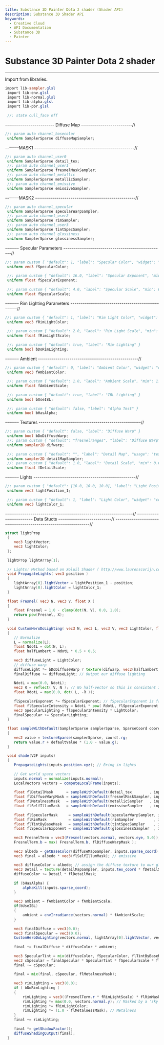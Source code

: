 ```yaml
---
title: Substance 3D Painter Dota 2 shader (Shader API)
description: Substance 3D Shader API
keywords:
  - Creative Cloud
  - API Documentation
  - Substance 3D
  - Painter
---
```





























Substance 3D Painter Dota 2 shader
==================================

---




Import from libraries.





```glsl
import lib-sampler.glsl
 import lib-env.glsl
 import lib-normal.glsl
 import lib-alpha.glsl
 import lib-pbr.glsl
 
 //: state cull_face off
```









\-\-\-\-\-\-\-\-\-\-\-\-\-\-\-\-\-\-\-\-\-\-\-\-\- Diffuse Map \-\-\-\-\-\-\-\-\-\-\-\-\-\-\-\-\-\-\-\-\-\-\-\-\-\-//





```glsl
//: param auto channel_basecolor
 uniform SamplerSparse diffuseMapSampler;
```









\-\-\-\-\-\-\-MASK1 \-\-\-\-\-\-\-\-\-\-\-\-\-\-\-\-\-\-\-\-\-\-\-\-\-\-\-\-\-\-\-\-\-\-\-\-\-\-\-\-\-\-\-\-\-\-\-\-\-\-\-//





```glsl
//: param auto channel_user0
 uniform SamplerSparse detail_tex;
 //: param auto channel_user1
 uniform SamplerSparse fresnelMaskSampler;
 //: param auto channel_metallic
 uniform SamplerSparse metallicSampler;
 //: param auto channel_emissive
 uniform SamplerSparse emissiveSampler;
```









\-\-\-\-\-\-\-MASK2 \-\-\-\-\-\-\-\-\-\-\-\-\-\-\-\-\-\-\-\-\-\-\-\-\-\-\-\-\-\-\-\-\-\-\-\-\-\-\-\-\-\-\-\-\-\-\-\-\-\-\-//





```glsl
//: param auto channel_specular
 uniform SamplerSparse specularWarpSampler;
 //: param auto channel_user2
 uniform SamplerSparse rimSampler;
 //: param auto channel_user3
 uniform SamplerSparse tintSpecSampler;
 //: param auto channel_glossiness
 uniform SamplerSparse glossinessSampler;
```









\-\-\-\-\-\-\- Specular Parameters \-\-\-\-\-\-\-\-\-\-\-\-\-\-\-\-\-\-\-\-\-\-\-\-\-\-\-\-\-\-\-\-\-\-\-\-\-\-\-\-\-\-\-\-\-\-\-\-\-\-\-//





```glsl
//: param custom { "default": 1, "label": "Specular Color", "widget": "color" }
 uniform vec3 fSpecularColor;
 
 //: param custom { "default": 16.0, "label": "Specular Exponent", "min": 0.0, "max": 512.0 }
 uniform float fSpecularExponent;
 
 //: param custom { "default": 4.0, "label": "Specular Scale", "min": 0.0, "max": 512.0 }
 uniform float fSpecularScale;
```









\-\-\-\-\-\-\- Rim Lighting Parameters \-\-\-\-\-\-\-\-\-\-\-\-\-\-\-\-\-\-\-\-\-\-\-\-\-\-\-\-\-\-\-\-\-\-\-\-\-\-\-\-\-\-\-\-\-\-\-\-\-\-\-//





```glsl
//: param custom { "default": 1, "label": "Rim Light Color", "widget": "color" }
 uniform vec3 fRimLightColor;
 
 //: param custom { "default": 2.0, "label": "Rim Light Scale", "min": 0.0, "max": 32.0 }
 uniform float fRimLightScale;
 
 //: param custom { "default": true, "label": "Rim Lighting" }
 uniform bool bDoRimLighting;
```









\-\-\-\-\-\-\- Ambient \-\-\-\-\-\-\-\-\-\-\-\-\-\-\-\-\-\-\-\-\-\-\-\-\-\-\-\-\-\-\-\-\-\-\-\-\-\-\-\-\-\-\-\-\-\-\-\-\-\-\-//





```glsl
//: param custom { "default": 0, "label": "Ambient Color", "widget": "color" }
 uniform vec3 fAmbientColor;
 
 //: param custom { "default": 1.0, "label": "Ambient Scale", "min": 1.0, "max": 10.0 }
 uniform float fAmbientScale;
 
 //: param custom { "default": true, "label": "IBL Lighting" }
 uniform bool bUseIBL;
 
 //: param custom { "default": false, "label": "Alpha Test" }
 uniform bool bHasAlpha;
```









\-\-\-\-\-\-\- Textures \-\-\-\-\-\-\-\-\-\-\-\-\-\-\-\-\-\-\-\-\-\-\-\-\-\-\-\-\-\-\-\-\-\-\-\-\-\-\-\-\-\-\-\-\-\-\-\-\-\-\-\-//





```glsl
//: param custom { "default": false, "label": "Diffuse Warp" }
 uniform bool bDoDiffuseWarp;
 //: param custom { "default": "fresnelranges", "label": "Diffuse Warp", "usage": "texture" }
 uniform sampler2D difwarp;
 
 //: param custom { "default": "", "label": "Detail Map", "usage": "texture" }
 uniform sampler2D detailMapSampler;
 //: param custom { "default": 1.0, "label": "Detail Scale", "min": 0.0, "max": 32.0 }
 uniform float fDetailScale;
```









\-\-\-\-\-\-\- Lights \-\-\-\-\-\-\-\-\-\-\-\-\-\-\-\-\-\-\-\-\-\-\-\-\-\-\-\-\-\-\-\-\-\-\-\-\-\-\-\-\-\-\-\-\-\-\-\-\-\-\-\-//





```glsl
//: param custom { "default": [10.0, 10.0, 10.0], "label": "Light Position", "min": -20, "max": 20 }
 uniform vec3 lightPosition_1;
 
 //: param custom { "default": 1, "label": "Light Color", "widget": "color" }
 uniform vec3 lightColor_1;
```









\-\-\-\-\-\-\-\-\-\-\-\-\-\-\-\-\-\-\-\-\-\-\-\-\-\-\-\-\-\-\-\-\-\-\-\-\-\-\-\-\-\-\-\-\-\-\-\-\-\-\-\-\-\-\-\-\-\-\-\-\-\-\-\-\-//
 \-\-\-\-\-\-\-\-\-\-\-\-\-\-\-\-\-\-\-\-\-\-\-\-\- Data Stucts \-\-\-\-\-\-\-\-\-\-\-\-\-\-\-\-\-\-\-\-\-\-\-\-\-\-\-//
 \-\-\-\-\-\-\-\-\-\-\-\-\-\-\-\-\-\-\-\-\-\-\-\-\-\-\-\-\-\-\-\-\-\-\-\-\-\-\-\-\-\-\-\-\-\-\-\-\-\-\-\-\-\-\-\-\-\-\-\-\-\-\-\-\-//





```glsl
struct lightProp
 {
 	vec3 lightVector;
 	vec3 lightColor;
 };
 
 lightProp lightArray[1];
 
 // Lights! Method based on Xoluil Shader ( http://www.laurenscorijn.com/xoliulshader ) Thanks mate :)
 void PropagateLights( vec3 position )
 {
 	lightArray[0].lightVector = lightPosition_1 - position;
 	lightArray[0].lightColor = lightColor_1;
 }
 
 float Fresnel( vec3 N, vec3 V, float X )
 {
 	float Fresnel = 1.0 - clamp(dot(N, V), 0.0, 1.0);
 	return pow(Fresnel, X);
 }
 
 void CustomHeroDoLighting( vec3 N, vec3 L, vec3 V, vec3 LightColor, float diffuseWarpMask, float flSpecularExponent, inout vec3 finalDiffuse, inout vec3 finalSpecular)
 {
 	// Normalize
 	L = normalize(L);
 	float NdotL = dot(N, L);
 	float halfLambert = NdotL * 0.5 + 0.5;
 
 	vec3 diffuseLight = LightColor;
 	// diffuse warp
 	diffuseLight *= bDoDiffuseWarp ? texture(difwarp, vec2(halfLambert, diffuseWarpMask)).rgb : vec3(halfLambert);
 	finalDiffuse += diffuseLight; // Output our diffuse lighting
 
 	NdotL = max(0.0, NdotL);
 	vec3 R = reflect( V, N ); // No half-vector so this is consistent in look with ps2.0
 	float RdotL = max(0.0, dot( L, -R ));
 
 	flSpecularExponent *= fSpecularExponent; // fSpecularExponent is from the UI Spinner
 	float flSpecularIntensity = NdotL * pow( RdotL, flSpecularExponent );
 	vec3 SpecularLighting = flSpecularIntensity * LightColor;
 	finalSpecular += SpecularLighting;
 }
 
 float sampleWithDefault(SamplerSparse samplerSparse, SparseCoord coord, float defaultValue)
 {
 	vec2 value = textureSparse(samplerSparse, coord).rg;
 	return value.r + defaultValue * (1.0 - value.g);
 }
 
 void shade(V2F inputs)
 {
 	PropagateLights(inputs.position.xyz); // Bring in lights
 
 	// Get world space vectors
 	inputs.normal = normalize(inputs.normal);
 	LocalVectors vectors = computeLocalFrame(inputs);
 
 	float flDetailMask      = sampleWithDefault(detail_tex        , inputs.sparse_coord, 0.0);
 	float flDiffuseWarpMask = sampleWithDefault(fresnelMaskSampler, inputs.sparse_coord, 0.3);
 	float flMetalnessMask   = sampleWithDefault(metallicSampler   , inputs.sparse_coord, 0.0);
 	float flSelfIllumMask   = sampleWithDefault(emissiveSampler   , inputs.sparse_coord, 0.0);
 
 	float flSpecularMask     = sampleWithDefault(specularWarpSampler, inputs.sparse_coord, 0.3);
 	float flRimMask          = sampleWithDefault(rimSampler         , inputs.sparse_coord, 0.3);
 	float flTintByBaseMask   = sampleWithDefault(tintSpecSampler    , inputs.sparse_coord, 0.0);
 	float flSpecularExponent = sampleWithDefault(glossinessSampler  , inputs.sparse_coord, 0.3);
 
 	vec3 FresnelTerm = vec3(Fresnel(vectors.normal, vectors.eye, 5.0));
 	FresnelTerm.b = max( FresnelTerm.b, flDiffuseWarpMask );
 
 	vec3 albedo = getBaseColor(diffuseMapSampler, inputs.sparse_coord);
 	vec3 final = albedo * vec3(flSelfIllumMask); // emissive
 
 	vec3 diffuseColor = albedo; // assign the diffuse texture to our global diffuse color
 	vec3 Detail = texture(detailMapSampler, inputs.tex_coord * fDetailScale).rgb;
 	diffuseColor += Detail * flDetailMask;
 
 	if (bHasAlpha) {
 		alphaKill(inputs.sparse_coord);
 	}
 
 	vec3 ambient = fAmbientColor + fAmbientScale;
 	if(bUseIBL)
 	{
 		ambient = envIrradiance(vectors.normal) * fAmbientScale;
 	}
 
 	vec3 finalDiffuse = vec3(0.0);
 	vec3 finalSpecular = vec3(0.0);
 	CustomHeroDoLighting(vectors.normal, lightArray[0].lightVector, vectors.eye, lightArray[0].lightColor, flDiffuseWarpMask, flSpecularExponent, finalDiffuse, finalSpecular);
 
 	final += finalDiffuse * diffuseColor * ambient;
 
 	vec3 SpecularTint = mix(diffuseColor, fSpecularColor, flTintByBaseMask);
 	vec3 cSpecular = finalSpecular * SpecularTint * fSpecularScale * flSpecularMask * FresnelTerm.b;
 	final += cSpecular;
 
 	final = mix(final, cSpecular, flMetalnessMask);
 
 	vec3 rimLighting = vec3(0.0);
 	if ( bDoRimLighting )
 	{
 		rimLighting = vec3((FresnelTerm.r * fRimLightScale) * flRimMask);
 		rimLighting *= max(0.0, vectors.normal.y); // Masked by a 'sky light'
 		rimLighting *= fRimLightColor;
 		rimLighting *= (1.0 - flMetalnessMask); // Metalness
 	}
 	final += rimLighting;
 
 	final *= getShadowFactor();
 	diffuseShadingOutput(final);
 }
 
 
```






